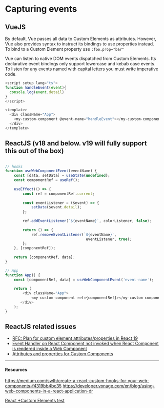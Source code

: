 # Capturing events 


## VueJS


By default, Vue passes all data to Custom Elements as attributes. However, Vue also provides syntax to instruct its bindings to use properties instead. To bind to a Custom Element property use `:foo.prop="bar"`


Vue can listen to native DOM events dispatched from Custom Elements. Its declarative event bindings only support lowercase and kebab case events. To listen for any events named with capital letters you must write imperative code.


```js
<script setup lang="ts">
function handleEvent(event){
  console.log(event.detail)
}
</script>

<template>
  <div className="App">
    <my-custom-component @event-name="handleEvent"></my-custom-component>
  </div>
</template>
```



## ReactJS (v18 and below. v19 will fully support this out of the box)
```js

// hooks
function useWebComponentEvent(eventName) {
    const [data, setData] = useState(undefined);
    const componentRef = useRef();
 
    useEffect(() => {
        const ref = componentRef.current;
 
        const eventListener = ($event) => {
            setData($event.detail);
        };
 
        ref.addEventListener(`${eventName}`, colorListener, false);
 
        return () => {
            ref.removeEventListener(`${eventName}`, 
                                     eventListener, true);
        };
    }, [componentRef]);
 
    return [componentRef, data];
}

// App
function App() {
    const [componentRef, data] = useWebComponentEvent('event-name');
 
    return (
        <div className="App">
            <my-custom-component ref={componentRef}></my-custom-component>
       </div>
    );
}

```




## ReactJS related issues

* [RFC: Plan for custom element attributes/properties in React 19](https://github.com/facebook/react/issues/11347)
* [Event Handler on React Component not invoked when React Component is rendered inside a Web Component](https://github.com/facebook/react/issues/9242)
* [Attributes and properties for Custom Components](https://github.com/facebook/react/issues/7249)





---
#### Resources
https://medium.com/swlh/create-a-react-custom-hooks-for-your-web-components-f4319bb4bc35
https://developer.vonage.com/en/blog/using-web-components-in-a-react-application-dr

[React +Custom Elements test](https://custom-elements-everywhere.com/libraries/react-experimental/results/results.html)
